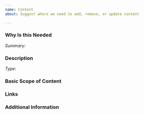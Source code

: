 ```yaml
---
name: Content
about: Suggest where we need to add, remove, or update content

---
```


<!--
Hey there!

Please use the template below for content requests.

-->

### Why Is this Needed

[comment]: # (Describe the lack of detail in our content)
*Summary*:

### Description

[comment]: # (What is the content change?)
*Type*:

### Basic Scope of Content
[comment]: # (What's a 140 character summary of what you want to add?)

### Links
[comment]: # (Where can you find more about what you want to add?)

### Additional Information
[comment]: # (Any other information that would be useful, content, screenshot.)
